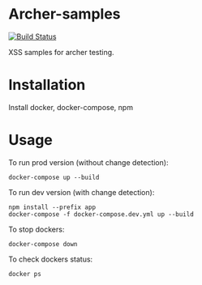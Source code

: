 # Archer-samples

[![Build Status](https://travis-ci.org/kozlovzxc/archer-samples.svg?branch=master)](https://travis-ci.org/kozlovzxc/archer-samples)

XSS samples for archer testing.

# Installation

Install docker, docker-compose, npm

# Usage

To run prod version (without change detection):

```
docker-compose up --build
```

To run dev version (with change detection):

```
npm install --prefix app
docker-compose -f docker-compose.dev.yml up --build
```

To stop dockers:

```
docker-compose down
```

To check dockers status:

```
docker ps
```